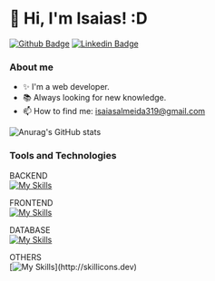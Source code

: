 # 👋 Hi, I'm Isaias! :D

[![Github Badge](https://img.shields.io/badge/-Github-000?style=flat-square&logo=Github&logoColor=white&link=https://github.com/isaiasalmeida20)](https://github.com/isaiasalmeida20)
[![Linkedin Badge](https://img.shields.io/badge/-LinkedIn-blue?style=flat-square&logo=Linkedin&logoColor=white&link=https://www.linkedin.com/in/isaias-almeida-087037252/)](https://www.linkedin.com/in/isaias-almeida-087037252/)

### About me

- ✨ I'm a web developer.
- 📚 Always looking for new knowledge.
- 📫 How to find me: isaiasalmeida319@gmail.com

![Anurag's GitHub stats](https://github-readme-stats.vercel.app/api?username=isaiasalmeida20&show_icons=true&theme=dracula)

### Tools and Technologies
BACKEND <br>
[![My Skills](https://skillicons.dev/icons?i=python,django,java,spring)](https://skillicons.dev)

FRONTEND <br>
[![My Skills](https://skillicons.dev/icons?i=html,css,js,ts,bootstrap,vite,vue,vuetify,pinia,angular,react)](https://skillicons.dev)

DATABASE <br>
[![My Skills](https://skillicons.dev/icons?i=postgresql,sqlite)](https://skillicons.dev)

OTHERS <br>
[![My Skills](https://skillicons.dev/icons?i=vscode,docker,git,github,linux,windows,)](http://skillicons.dev)
